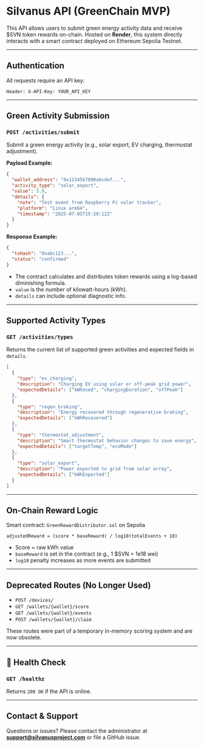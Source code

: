 
# Silvanus API (GreenChain MVP)

This API allows users to submit green energy activity data and receive $SVN token rewards on-chain. Hosted on **Render**, this system directly interacts with a smart contract deployed on Ethereum Sepolia Testnet.

---

## Authentication

All requests require an API key:

```
Header: X-API-Key: YOUR_API_KEY
```

---

## Green Activity Submission

### `POST /activities/submit`

Submit a green energy activity (e.g., solar export, EV charging, thermostat adjustment).

**Payload Example:**

```json
{
  "wallet_address": "0x1234567890abcdef...",
  "activity_type": "solar_export",
  "value": 5.0,
  "details": {
    "note": "Test event from Raspberry Pi solar tracker",
    "platform": "Linux arm64",
    "timestamp": "2025-07-05T15:20:12Z"
  }
}
```

**Response Example:**

```json
{
  "txHash": "0xabc123...",
  "status": "confirmed"
}
```

- The contract calculates and distributes token rewards using a log-based diminishing formula.
- `value` is the number of kilowatt-hours (kWh).
- `details` can include optional diagnostic info.

---

## Supported Activity Types

### `GET /activities/types`

Returns the current list of supported green activities and expected fields in `details`.

```json
[
  {
    "type": "ev_charging",
    "description": "Charging EV using solar or off-peak grid power",
    "expectedDetails": ["kWhUsed", "chargingDuration", "offPeak"]
  },
  {
    "type": "regen_braking",
    "description": "Energy recovered through regenerative braking",
    "expectedDetails": ["kWhRecovered"]
  },
  {
    "type": "thermostat_adjustment",
    "description": "Smart thermostat behavior changes to save energy",
    "expectedDetails": ["targetTemp", "ecoMode"]
  },
  {
    "type": "solar_export",
    "description": "Power exported to grid from solar array",
    "expectedDetails": ["kWhExported"]
  }
]
```

---

## On-Chain Reward Logic

Smart contract: `GreenRewardDistributor.sol` on Sepolia

```solidity
adjustedReward = (score * baseReward) / log10(totalEvents + 10)
```

- Score = raw kWh value
- `baseReward` is set in the contract (e.g., 1 $SVN = 1e18 wei)
- `log10` penalty increases as more events are submitted

---

## Deprecated Routes (No Longer Used)

- `POST /devices/`
- `GET /wallets/{wallet}/score`
- `GET /wallets/{wallet}/events`
- `POST /wallets/{wallet}/claim`

These routes were part of a temporary in-memory scoring system and are now obsolete.

---

## 🚦 Health Check

### `GET /healthz`

Returns `200 OK` if the API is online.

---

## Contact & Support

Questions or issues? Please contact the administrator at **support@silvanusproject.com** or file a GitHub issue.